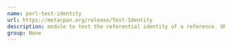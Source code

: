 ```yaml
---
name: perl-test-identity
url: https://metacpan.org/release/Test-Identity
description: module to test the referential identity of a reference. URL : https://metacpan.org/release/Test-Identity Groups : None
group: None
---
```

